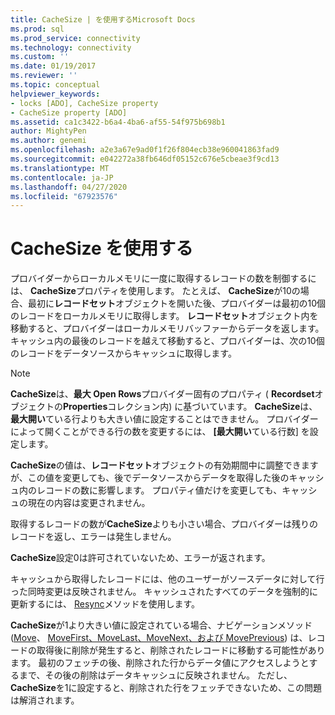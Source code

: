 ```yaml
---
title: CacheSize | を使用するMicrosoft Docs
ms.prod: sql
ms.prod_service: connectivity
ms.technology: connectivity
ms.custom: ''
ms.date: 01/19/2017
ms.reviewer: ''
ms.topic: conceptual
helpviewer_keywords:
- locks [ADO], CacheSize property
- CacheSize property [ADO]
ms.assetid: ca1c3422-b6a4-4ba6-af55-54f975b698b1
author: MightyPen
ms.author: genemi
ms.openlocfilehash: a2e3a67e9ad0f1f26f804ecb38e960041863fad9
ms.sourcegitcommit: e042272a38fb646df05152c676e5cbeae3f9cd13
ms.translationtype: MT
ms.contentlocale: ja-JP
ms.lasthandoff: 04/27/2020
ms.locfileid: "67923576"
---
```

# <a name="using-cachesize"></a>CacheSize を使用する
プロバイダーからローカルメモリに一度に取得するレコードの数を制御するには、 **CacheSize**プロパティを使用します。 たとえば、 **CacheSize**が10の場合、最初に**レコードセット**オブジェクトを開いた後、プロバイダーは最初の10個のレコードをローカルメモリに取得します。 **レコードセット**オブジェクト内を移動すると、プロバイダーはローカルメモリバッファーからデータを返します。 キャッシュ内の最後のレコードを越えて移動すると、プロバイダーは、次の10個のレコードをデータソースからキャッシュに取得します。  
  
> [!NOTE]
>  **CacheSize**は、**最大 Open Rows**プロバイダー固有のプロパティ ( **Recordset**オブジェクトの**Properties**コレクション内) に基づいています。 **CacheSize**は、**最大開い**ている行よりも大きい値に設定することはできません。 プロバイダーによって開くことができる行の数を変更するには、 **[最大開い**ている行数] を設定します。  
  
 **CacheSize**の値は、**レコードセット**オブジェクトの有効期間中に調整できますが、この値を変更しても、後でデータソースからデータを取得した後のキャッシュ内のレコードの数に影響します。 プロパティ値だけを変更しても、キャッシュの現在の内容は変更されません。  
  
 取得するレコードの数が**CacheSize**よりも小さい場合、プロバイダーは残りのレコードを返し、エラーは発生しません。  
  
 **CacheSize**設定0は許可されていないため、エラーが返されます。  
  
 キャッシュから取得したレコードには、他のユーザーがソースデータに対して行った同時変更は反映されません。 キャッシュされたすべてのデータを強制的に更新するには、 [Resync](../../../ado/reference/ado-api/resync-method.md)メソッドを使用します。  
  
 **CacheSize**が1より大きい値に設定されている場合、ナビゲーションメソッド ([Move](../../../ado/reference/ado-api/move-method-ado.md)、 [MoveFirst、MoveLast、MoveNext、および MovePrevious](../../../ado/reference/ado-api/movefirst-movelast-movenext-and-moveprevious-methods-ado.md)) は、レコードの取得後に削除が発生すると、削除されたレコードに移動する可能性があります。 最初のフェッチの後、削除された行からデータ値にアクセスしようとするまで、その後の削除はデータキャッシュに反映されません。 ただし、 **CacheSize**を1に設定すると、削除された行をフェッチできないため、この問題は解消されます。
